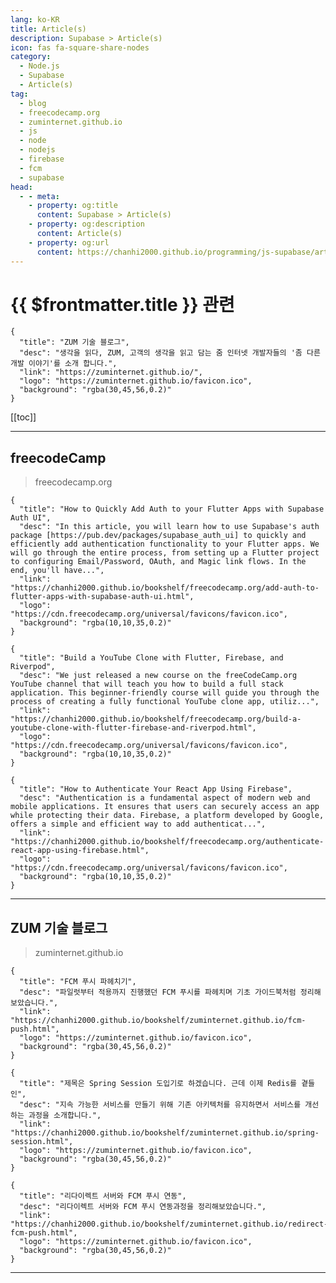 ```yaml
---
lang: ko-KR
title: Article(s)
description: Supabase > Article(s)
icon: fas fa-square-share-nodes
category:
  - Node.js
  - Supabase
  - Article(s)
tag: 
  - blog
  - freecodecamp.org
  - zuminternet.github.io
  - js
  - node
  - nodejs
  - firebase
  - fcm
  - supabase
head:
  - - meta:
    - property: og:title
      content: Supabase > Article(s)
    - property: og:description
      content: Article(s)
    - property: og:url
      content: https://chanhi2000.github.io/programming/js-supabase/articles/
---
```


# {{ $frontmatter.title }} 관련

<SiteInfo
  name="freeCodeCamp Programming Tutorials: Python, JavaScript, Git & More"
  desc="Browse thousands of programming tutorials written by experts. Learn Web Development, Data Science, DevOps, Security, and get developer career advice."
  url="https://freecodecamp.org/news/"
  logo="https://cdn.freecodecamp.org/universal/favicons/favicon.ico"
  preview="https://cdn.freecodecamp.org/platform/universal/fcc_meta_1920X1080-indigo.png"/>

```component VPCard
{
  "title": "ZUM 기술 블로그",
  "desc": "생각을 읽다, ZUM, 고객의 생각을 읽고 담는 줌 인터넷 개발자들의 '좀 다른 개발 이야기'를 소개 합니다.",
  "link": "https://zuminternet.github.io/",
  "logo": "https://zuminternet.github.io/favicon.ico",
  "background": "rgba(30,45,56,0.2)"
}
```

[[toc]]

---

## <VPIcon icon="fa-brands fa-free-code-camp"/>freecodeCamp

> freecodecamp.org

```component VPCard
{
  "title": "How to Quickly Add Auth to your Flutter Apps with Supabase Auth UI",
  "desc": "In this article, you will learn how to use Supabase's auth package [https://pub.dev/packages/supabase_auth_ui] to quickly and efficiently add authentication functionality to your Flutter apps. We will go through the entire process, from setting up a Flutter project to configuring Email/Password, OAuth, and Magic link flows. In the end, you'll have...",
  "link": "https://chanhi2000.github.io/bookshelf/freecodecamp.org/add-auth-to-flutter-apps-with-supabase-auth-ui.html",
  "logo": "https://cdn.freecodecamp.org/universal/favicons/favicon.ico",
  "background": "rgba(10,10,35,0.2)"
}
```

```component VPCard
{
  "title": "Build a YouTube Clone with Flutter, Firebase, and Riverpod",
  "desc": "We just released a new course on the freeCodeCamp.org YouTube channel that will teach you how to build a full stack application. This beginner-friendly course will guide you through the process of creating a fully functional YouTube clone app, utiliz...",
  "link": "https://chanhi2000.github.io/bookshelf/freecodecamp.org/build-a-youtube-clone-with-flutter-firebase-and-riverpod.html",
  "logo": "https://cdn.freecodecamp.org/universal/favicons/favicon.ico",
  "background": "rgba(10,10,35,0.2)"
}
```

```component VPCard
{
  "title": "How to Authenticate Your React App Using Firebase",
  "desc": "Authentication is a fundamental aspect of modern web and mobile applications. It ensures that users can securely access an app while protecting their data. Firebase, a platform developed by Google, offers a simple and efficient way to add authenticat...",
  "link": "https://chanhi2000.github.io/bookshelf/freecodecamp.org/authenticate-react-app-using-firebase.html",
  "logo": "https://cdn.freecodecamp.org/universal/favicons/favicon.ico",
  "background": "rgba(10,10,35,0.2)"
}
```

<!-- END: freecodecamp.org -->

---

## ZUM 기술 블로그

> zuminternet.github.io

```component VPCard
{
  "title": "FCM 푸시 파헤치기",
  "desc": "파일럿부터 적용까지 진행했던 FCM 푸시를 파헤치며 기초 가이드북처럼 정리해보았습니다.",
  "link": "https://chanhi2000.github.io/bookshelf/zuminternet.github.io/fcm-push.html",
  "logo": "https://zuminternet.github.io/favicon.ico",
  "background": "rgba(30,45,56,0.2)"
}
```

```component VPCard
{
  "title": "제목은 Spring Session 도입기로 하겠습니다. 근데 이제 Redis를 곁들인",
  "desc": "지속 가능한 서비스를 만들기 위해 기존 아키텍처를 유지하면서 서비스를 개선하는 과정을 소개합니다.",
  "link": "https://chanhi2000.github.io/bookshelf/zuminternet.github.io/spring-session.html",
  "logo": "https://zuminternet.github.io/favicon.ico",
  "background": "rgba(30,45,56,0.2)"
}
```

```component VPCard
{
  "title": "리다이렉트 서버와 FCM 푸시 연동",
  "desc": "리다이렉트 서버와 FCM 푸시 연동과정을 정리해보았습니다.",
  "link": "https://chanhi2000.github.io/bookshelf/zuminternet.github.io/redirect-fcm-push.html",
  "logo": "https://zuminternet.github.io/favicon.ico",
  "background": "rgba(30,45,56,0.2)"
}
```

<!-- END: zuminternet.github.io -->
  
---

<TagLinks />
